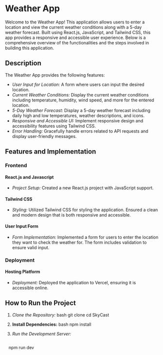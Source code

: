 # Weather App

Welcome to the Weather App! This application allows users to enter a location and view the current weather conditions along with a 5-day weather forecast. Built using React.js, JavaScript, and Tailwind CSS, this app provides a responsive and accessible user experience. Below is a comprehensive overview of the functionalities and the steps involved in building this application.

## Description

The Weather App provides the following features:
- *User Input for Location:* A form where users can input the desired location.
- *Current Weather Conditions:* Display the current weather conditions including temperature, humidity, wind speed, and more for the entered location.
- *5-Day Weather Forecast:* Display a 5-day weather forecast including daily high and low temperatures, weather descriptions, and icons.
- *Responsive and Accessible UI:* Implement responsive design and accessibility features using Tailwind CSS.
- *Error Handling:* Gracefully handle errors related to API requests and display user-friendly messages.

## Features and Implementation

### Frontend

#### React.js and Javascript
- *Project Setup:* Created a new React.js project with JavaScript support.

#### Tailwind CSS
- *Styling:* Utilized Tailwind CSS for styling the application. Ensured a clean and modern design that is both responsive and accessible.

#### User Input Form
- *Form Implementation:* Implemented a form for users to enter the location they want to check the weather for. The form includes validation to ensure valid input.

### Deployment

#### Hosting Platform
- *Deployment:* Deployed the application to Vercel, ensuring it is accessible online.

## How to Run the Project

1. *Clone the Repository:*
   bash
   git clone 
   cd SkyCast
   
2. **Install Dependencies:**
   bash
   npm install

3. *Run the Development Server:*
   ```bash
   npm run dev
